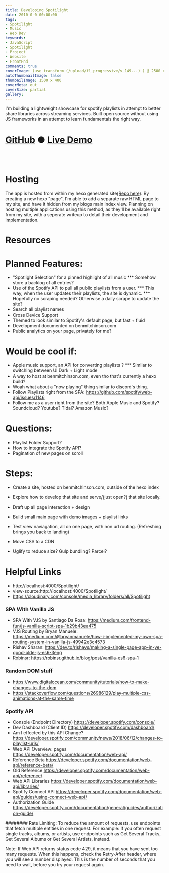 ```yaml
---
title: Developing Spotilight
date: 2010-0-0 00:00:00
tags:
- Spotilight
- Music
- Web Dev
keywords: 
- JavaScript
- Spotilight
- Project
- Website
- FrontEnd
comments: true
coverImage: (use transform (/upload/fl_progressive/v_149...) ) @ 2500 x 1512
autoThumbnailImage: false
thumbailImage: 1500 x 400
coverMeta: out
coverSize: partial
gallery:
---
```


I'm building a lightweight showcase for spotify playlists in attempt to
better share libraries across streaming services. Built open source without 
using JS frameworks in an attempt to learn fundamentals the right way.

# [GitHub](https://github.com/bmitchinson/Spotilight) ● [Live Demo](/Spotilight)

</br></br>
<!-- More -->

# Hosting
The app is hosted from within my hexo generated site[(Repo here)](). 
By creating a new hexo "page", I'm able to add a separate raw HTML page to my site,
and have it hidden from my blogs main index view. Planning on hosting multiple 
applications using this method, as they'll be available right from my site, 
with a seperate writeup to detail their development and implementation.

# Resources 

<!-- NOTES TO DELETE FROM POST -->

# Planned Features:
* "Spotlight Selection" for a pinned highlight of all music
*** Somehow store a backlog of all entries?
* Use of the Spotify API to pull all public playlists from a user.
*** This way, when the user updates their playlists, the site is dynamic.
*** Hopefully no scraping needed? Otherwise a daily scrape to update the site?
* Search all playlist names
* Cross Device Support
* Themed to look similar to Spotify's default page, but fast + fluid
* Development documented on benmitchinson.com
* Public analytics on your page, privately for me?

# Would be cool if:
* Apple music support, an API for converting playlists ?
*** Similar to switching between UI Dark + Light mode
* A way to host at benmitchinson.com, even tho that's currently a hexo build?
* Woah what about a "now playing" thing similar to discord's thing.
* Follow Playlists right from the SPA:
https://github.com/spotify/web-api/issues/1146
* Follow me as a user right from the site? Both Apple Music and Spotify? Soundcloud? Youtube? Tidal? Amazon Music?

# Questions:
* Playlist Folder Support?
* How to integrate the Spotify API? 
* Pagination of new pages on scroll 

# Steps:
* Create a site, hosted on benmitchinson.com, outside of the hexo index
* Explore how to develop that site and serve/(just open?) that site locally.
* Draft up all page interaction + design
* Build small main page with demo images + playlist links
* Test view naviagation, all on one page, with non url routing. (Refreshing brings you back to landing)

* Move CSS to a CDN
* Uglify to reduce size? Gulp bundling? Parcel?

# Helpful Links
* http://localhost:4000/Spotilight/
* view-source:http://localhost:4000/Spotilight/
* https://cloudinary.com/console/media_library/folders/all/Spotilight

### SPA With Vanilla JS
* SPA With VJS by Santiago Da Rosa: https://medium.com/frontend-fun/js-vanilla-script-spa-1b29b43ea475
* VJS Routing by Bryan Manuele: https://medium.com/@bryanmanuele/how-i-implemented-my-own-spa-routing-system-in-vanilla-js-49942e3c4573
* Rishav Sharan: https://dev.to/rishavs/making-a-single-page-app-in-ye-good-olde-js-es6-3eng
* Robinsr: https://robinsr.github.io/blog/post/vanilla-es6-spa-1

### Random DOM stuff
* https://www.digitalocean.com/community/tutorials/how-to-make-changes-to-the-dom
* https://stackoverflow.com/questions/26986129/play-multiple-css-animations-at-the-same-time

### Spotify API
* Console (Endpoint Directory)
https://developer.spotify.com/console/
* Dev Dashboard (Client ID)
https://developer.spotify.com/dashboard/
* Am I effected by this API Change?
https://developer.spotify.com/community/news/2018/06/12/changes-to-playlist-uris/
* Web API Overview: pages 
https://developer.spotify.com/documentation/web-api/
* Reference Beta
https://developer.spotify.com/documentation/web-api/reference-beta/
* Old Reference
https://developer.spotify.com/documentation/web-api/reference/
* Web API Libraries
https://developer.spotify.com/documentation/web-api/libraries/
* Spotify Connect API https://developer.spotify.com/documentation/web-api/guides/using-connect-web-api/
* Authorization Guide
https://developer.spotify.com/documentation/general/guides/authorization-guide/

######## Rate Limiting:
To reduce the amount of requests, use endpoints that fetch multiple entities in one request. For example: If you often request single tracks, albums, or artists, use endpoints such as Get Several Tracks, Get Several Albums or Get Several Artists, instead.

Note: If Web API returns status code 429, it means that you have sent too many requests. When this happens, check the Retry-After header, where you will see a number displayed. This is the number of seconds that you need to wait, before you try your request again.
